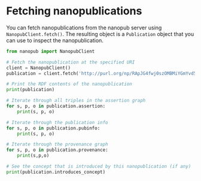 # Fetching nanopublications
You can fetch nanopublications from the nanopub server using
`NanopubClient.fetch()`. The resulting object is a `Publication`
object that you can use to inspect the nanopublication.
```python
from nanopub import NanopubClient

# Fetch the nanopublication at the specified URI
client = NanopubClient()
publication = client.fetch('http://purl.org/np/RApJG4fwj0szOMBMiYGmYvd5MCtRle6VbwkMJUb1SxxDM')

# Print the RDF contents of the nanopublication
print(publication)

# Iterate through all triples in the assertion graph
for s, p, o in publication.assertion:
    print(s, p, o)

# Iterate through the publication info
for s, p, o in publication.pubinfo:
    print(s, p, o)

# Iterate through the provenance graph
for s, p, o in publication.provenance:
    print(s,p,o)

# See the concept that is introduced by this nanopublication (if any)
print(publication.introduces_concept)
```
